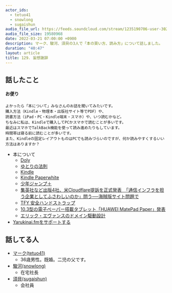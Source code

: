 ```yaml
---
actor_ids:
  - tetuo41
  - snowlong
  - sugaishun
audio_file_url: https://feeds.soundcloud.com/stream/1235190706-user-302747142-yarukinai-129-2022-03-21.mp3
audio_file_size: 19580968
date: 2022-03-21 07:00:00 +0900
description: マーク、駿河、須貝の3人で「本の買い方、読み方」について話しました。
duration: "40:47"
layout: article
title: 129. 妄想謝辞
---
```


## 話したこと
#### お便り
```
よかったら「本について」みなさんのお話を聞いてみたいです。
購入方法（Kindle・物理本・出版社サイト等でPDF）や、
読書方法（iPad・PC・Kindle端末・スマホ）や、いつ読むかなど。
ちなみに私は、Kindleで購入してPCかスマホで読むことが多いです。
最近はスマホでTalkBack機能を使って読み進めたりもしています。
時間帯は寝る前に読むことが多いです。
また、Kindleの固定レイアウトものはPCでも読みづらいのですが、何か読みやすくするいい方法はありますか？
```
- 本について
  - [Doly](http://doly.jp/)
  - [ゆとりの法則](https://www.amazon.co.jp/dp/4822281116)
  - [Kindle](https://read.amazon.co.jp/)
  - [Kindle Paperwhite](https://www.amazon.co.jp/dp/B08N41Y4Q2)
  - [少年ジャンプ＋](https://shonenjumpplus.com/)
  - [集英社など出版4社、米Cloudflare提訴を正式発表　「通信インフラを担う企業としてふさわしいのか」問う──海賊版サイト問題で](https://www.itmedia.co.jp/news/articles/2202/01/news186.html)
  - [TFY 安全ハンドストラップ](https://www.amazon.co.jp/dp/B01G8KFDCA)
  - [10.3型の電子ペーパー搭載タブレット「HUAWEI MatePad Paper」発表](https://www.itmedia.co.jp/mobile/articles/2203/01/news130.html)
  - [エリック・エヴァンスのドメイン駆動設計](https://www.amazon.co.jp/dp/B00GRKD6XU)
- [Yarukinai.fmをサポートする](https://note.com/tetuo41/circle)

## 話してる人
- [マーク(tetuo41)](https://twitter.com/tetuo41)
  - 36歳男性。既婚。二児の父です。
- [駿河(snowlong)](https://twitter.com/_snowlong)
  - 在宅社長
- [須貝(sugaishun)](https://twitter.com/sugaishun)
  - 会社員
